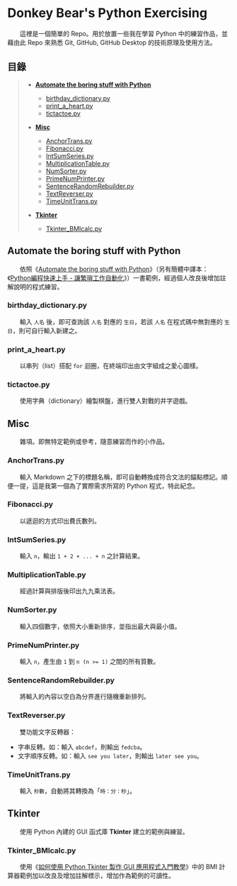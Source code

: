 # Donkey Bear's Python Exercising

　　這裡是一個簡單的 Repo。用於放置一些我在學習 Python 中的練習作品，並藉由此 Repo 來熟悉 Git, GitHub, GitHub Desktop 的技術原理及使用方法。

## 目錄

> * **[Automate the boring stuff with Python](#Automate-the-boring-stuff-with-Python)**
>   * [birthday_dictionary.py](#birthday_dictionarypy)
>   * [print_a_heart.py](#print_a_heartpy)
>   * [tictactoe.py](#tictactoepy)
> * **[Misc](#Misc)**
>   * [AnchorTrans.py](#anchortranspy)
>   * [Fibonacci.py](#fibonaccipy)
>   * [IntSumSeries.py](#intsumseriespy)
>   * [MultiplicationTable.py](#multiplicationtablepy)
>   * [NumSorter.py](#numsorterpy)
>   * [PrimeNumPrinter.py](#primenumprinterpy)
>   * [SentenceRandomRebuilder.py](#sentencerandomrebuilderpy)
>   * [TextReverser.py](#textreverserpy)
>   * [TimeUnitTrans.py](#timeunittranspy)
>
> * **[Tkinter](#Tkinter)**
>   * [Tkinter_BMIcalc.py](#Tkinter_BMIcalcpy)

## Automate the boring stuff with Python

　　依照《[Automate the boring stuff with Python](https://automatetheboringstuff.com/)》（另有簡體中譯本：《[Python編程快速上手 - 讓繁瑣工作自動化](https://www.books.com.tw/products/CN11361197)》）一書範例，經過個人改良後增加註解說明的程式練習。

### birthday_dictionary.py

　　輸入 `人名` 後，即可查詢該 `人名` 對應的 `生日`，若該 `人名` 在程式碼中無對應的 `生日`，則可自行輸入新建之。

### print_a_heart.py

　　以串列（list）搭配 `for` 迴圈，在終端印出由文字組成之愛心圖樣。

### tictactoe.py

　　使用字典（dictionary）繪製棋盤，進行雙人對戰的井字遊戲。

## Misc

　　雜項。即無特定範例或參考，隨意練習而作的小作品。

### AnchorTrans.py

　　輸入 Markdown 之下的標題名稱，即可自動轉換成符合文法的錨點標記。順便一提，這是我第一個為了實際需求所寫的 Python 程式，特此紀念。

### Fibonacci.py

　　以遞迴的方式印出費氏數列。

### IntSumSeries.py

　　輸入 `n`，輸出 `1 + 2 + ... + n` 之計算結果。

### MultiplicationTable.py

　　經過計算與排版後印出九九乘法表。

### NumSorter.py

　　輸入四個數字，依照大小重新排序，並指出最大與最小值。

### PrimeNumPrinter.py

　　輸入 `n`，產生由 `1` 到 `n (n >= 1)` 之間的所有質數。

### SentenceRandomRebuilder.py

　　將輸入的內容以空白為分界進行隨機重新排列。

### TextReverser.py

　　雙功能文字反轉器：

* 字串反轉。如：輸入 `abcdef`，則輸出 `fedcba`。
* 文字順序反轉。如：輸入 `see you later`，則輸出 `later see you`。

### TimeUnitTrans.py

　　輸入 `秒數`，自動將其轉換為「`時：分：秒`」。

## Tkinter

　　使用 Python 內建的 GUI 函式庫 **Tkinter** 建立的範例與練習。

### Tkinter_BMIcalc.py

　　使用《[如何使用 Python Tkinter 製作 GUI 應用程式入門教學](https://blog.techbridge.cc/2019/09/21/how-to-use-python-tkinter-to-make-gui-app-tutorial/)》中的 BMI 計算器範例加以改良及增加註解標示，增加作為範例的可讀性。